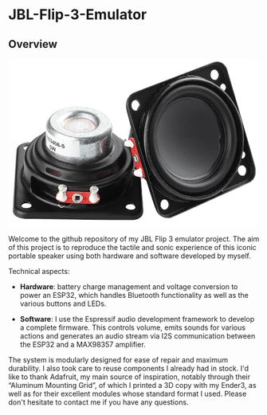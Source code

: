 # JBL-Flip-3-Emulator

## Overview
![Main Preview](assets/img/main.png)

Welcome to the github repository of my JBL Flip 3 emulator project. The aim of this project is to reproduce the tactile and sonic experience of this iconic portable speaker using both hardware and software developed by myself.

Technical aspects:
* **Hardware**: battery charge management and voltage conversion to power an ESP32, which handles Bluetooth functionality as well as the various buttons and LEDs.

* **Software**: I use the Espressif audio development framework to develop a complete firmware. This controls volume, emits sounds for various actions and generates an audio stream via I2S communication between the ESP32 and a MAX98357 amplifier.

The system is modularly designed for ease of repair and maximum durability. I also took care to reuse components I already had in stock.
I'd like to thank Adafruit, my main source of inspiration, notably through their “Aluminum Mounting Grid”, of which I printed a 3D copy with my Ender3, as well as for their excellent modules whose standard format I used.
Please don't hesitate to contact me if you have any questions.
